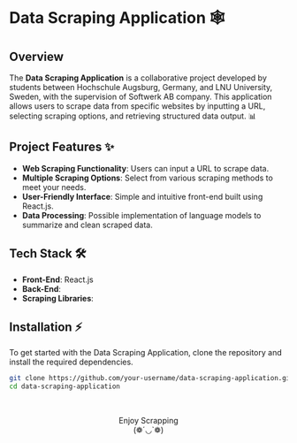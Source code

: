 # Data Scraping Application 🕸️

## Overview
The **Data Scraping Application** is a collaborative project developed by students between Hochschule Augsburg, Germany, and LNU University, Sweden, with the supervision of Softwerk AB company. This application allows users to scrape data from specific websites by inputting a URL, selecting scraping options, and retrieving structured data output. 📊

## Project Features ✨
- **Web Scraping Functionality**: Users can input a URL to scrape data.
- **Multiple Scraping Options**: Select from various scraping methods to meet your needs. 
- **User-Friendly Interface**: Simple and intuitive front-end built using React.js. 
- **Data Processing**: Possible implementation of language models to summarize and clean scraped data. 

## Tech Stack 🛠️
- **Front-End**: React.js
- **Back-End**: 
- **Scraping Libraries**: 

## Installation ⚡
To get started with the Data Scraping Application, clone the repository and install the required dependencies.

```bash
git clone https://github.com/your-username/data-scraping-application.git
cd data-scraping-application

````

<br>
<div align="center">

  Enjoy Scrapping 
  <br>(❁´◡`❁)
</div>
